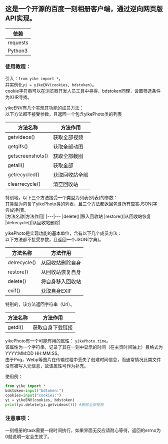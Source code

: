 ## 这是一个开源的百度一刻相册客户端，通过逆向网页版API实现。  

|依赖|  
|---
|requests  
|Python3|
  
### 使用教程：
引入：`from yike import *`，  
并实例化`yi = yikeENV(cookies, bdstoken)`。  
cookie字符串可以在浏览器开发人员工具中寻得，bdstoken同理，设置筛选条件为XHR寻找。  
  
yikeENV有几个实现其功能的成员方法：  
以下方法都不接受参数，且返回一个包含yikePhoto类的列表  

|方法名称|方法作用|
|---|---
|getvideos()|获取全部视频
|getgifs()|获取全部动图
|getscreenshots()|获取全部截图
|getall()|获取全部
|getrecycled()|获取回收站全部
|clearrecycle()|清空回收站|
  
特别地，以下三个方法接受一个类型为列表(列表)的参数：  
其类型为包含了yikePhoto类的列表，且三个方法都返回包含所有应答JSON(字典)的列表。  
|方法名称|方法作用|
|---|---
|delete()|移入回收站
|restore()|从回收站恢复
|delrecycle()|从回收站删除|
  
yikePhoto是实现功能的基本单位，含有以下几个成员方法：  
以下方法都不接受参数，且返回一个JSON(字典)。  
  
|方法名称|方法作用|
|---|---
|delrecycle()|从回收站删除自身
|restore()|从回收站恢复自身
|delete()|将自身移入回收站
|exif()|获取自身EXIF|
  
特别的，该方法返回字符串（Url）。  
  
|方法名称|方法作用|
|---|---
|getdl()|获取自身下载链接|
  
yikePhoto有一个可能有用的属性：  `yikePhoto.time`。  
该属性为一个字符串，记录了其在一刻中显示的时间（在主页时间轴上）且格式为YYYY:MM:DD HH:MM:SS。  
由于Png，Webp等图片在传输过程中丢失了创建时间信息，而通常情况此类文件没有被写入元信息，故该属性可作为补充。  

使用例：

```Python
from yike import *  
bdstoken=input("bdtoken:")  
cookies=input("cookies:")  
yi = yikeENV(cookies, bdstoken)  
print(yi.delete(yi.getvideos())) #删除全部视频  
```
  
### 注意事项：  
一刻相册的task需要一段时间执行，如果界面无反应请耐心等待，返回的errno为0就说明一定会生效了。
